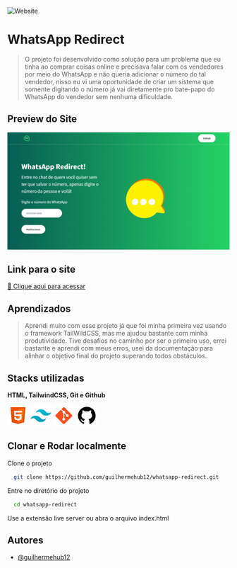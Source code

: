 ![Website](https://img.shields.io/website?up_message=online&url=https%3A%2F%2Fguilhermehub12.github.io%2Fwhatsapp-redirect%2F)

# WhatsApp Redirect 
> O projeto foi desenvolvido como solução para um problema que eu tinha ao comprar coisas online e precisava falar com os vendedores por meio do WhatsApp e não queria adicionar o número do tal vendedor, nisso eu vi uma oportunidade de criar um sistema que somente digitando o número já vai diretamente pro bate-papo do WhatsApp do vendedor sem nenhuma dificuldade.
## Preview do Site

![Preview](/.github/preview.png)

## Link para o site

[🔗 Clique aqui para acessar](https://guilhermehub12.github.io/whatsapp-redirect/)

## Aprendizados
> Aprendi muito com esse projeto já que foi minha primeira vez usando o framework TailWildCSS, mas me ajudou bastante com minha produtividade. Tive desafios no caminho por ser o primeiro uso, errei bastante e aprendi com meus erros, usei da documentação para alinhar o objetivo final do projeto superando todos obstáculos.

## Stacks utilizadas

**HTML, TailwindCSS, Git e Github**

![html-icon](/.github/html.png)
![tailwind-icon](/.github/tailwind.png)
![git-icon](/.github/git.png)
![github-icon](/.github/github.png)

## Clonar e Rodar localmente

Clone o projeto

```bash
  git clone https://github.com/guilhermehub12/whatsapp-redirect.git
```

Entre no diretório do projeto

```bash
  cd whatsapp-redirect
```
Use a extensão live server ou abra o arquivo index.html

## Autores

- [@guilhermehub12](https://www.github.com/guilhermehub12)

